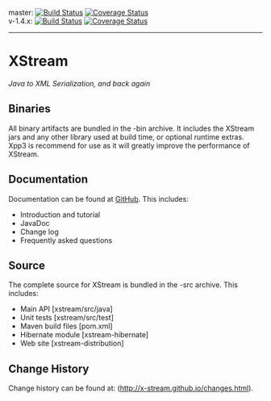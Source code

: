 master: [![Build Status](https://travis-ci.org/x-stream/xstream.svg?branch=master)](https://travis-ci.org/x-stream/xstream) [![Coverage Status](https://coveralls.io/repos/github/x-stream/xstream/badge.svg?branch=master)](https://coveralls.io/github/x-stream/xstream?branch=master)  
v-1.4.x: [![Build Status](https://travis-ci.org/x-stream/xstream.svg?branch=v-1.4.x)](https://travis-ci.org/x-stream/xstream) [![Coverage Status](https://coveralls.io/repos/github/x-stream/xstream/badge.svg?branch=v-1.4.x)](https://coveralls.io/github/x-stream/xstream?branch=v-1.4.x)

- - - -
# XStream
_Java to XML Serialization, and back again_

## Binaries
All binary artifacts are bundled in the -bin archive.  It includes
the XStream jars and any other library used at build time, or
optional runtime extras.  Xpp3 is recommend for use as it will
greatly improve the performance of XStream.

## Documentation
Documentation can be found at [GitHub](http://x-stream.github.io).  This
includes:
* Introduction and tutorial
* JavaDoc
* Change log
* Frequently asked questions

## Source
The complete source for XStream is bundled in the -src archive.  This includes:
* Main API [xstream/src/java]
* Unit tests [xstream/src/test]
* Maven build files [pom.xml] 
* Hibernate module [xstream-hibernate]
* Web site [xstream-distribution]

## Change History

Change history can be found at: (http://x-stream.github.io/changes.html).
